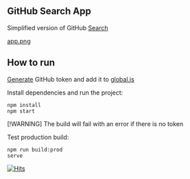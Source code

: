 ## GitHub Search App

Simplified version of GitHub [Search](https://github.com/search/advanced)

[app.png](app.png)

## How to run

[Generate](https://github.com/settings/tokens/new) GitHub token and add it to [global.js](global.js)

Install dependencies and run the project:
```
npm install
npm start
```

[!WARNING] The build will fail with an error if there is no token

Test production build:
```
npm run build:prod
serve
```

[![Hits](https://hits.seeyoufarm.com/api/count/incr/badge.svg?url=https%3A%2F%2Fgithub.com%2Fmiptleha%2Freact-github&count_bg=%230C7DBD&title_bg=%23555555&icon=&icon_color=%23E7E7E7&title=hits&edge_flat=false)](https://hits.seeyoufarm.com)
